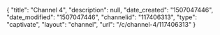 {
    "title": "Channel 4",
    "description": null,
    "date_created": "1507047446",
    "date_modified": "1507047446",
    "channelid": "117406313",
    "type": "captivate",
    "layout": "channel",
    "url": "\/c\/channel-4\/117406313"
}